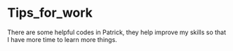 # Tips_for_work
There are some helpful codes in Patrick, they help improve my skills so that I have more time to learn more things.
